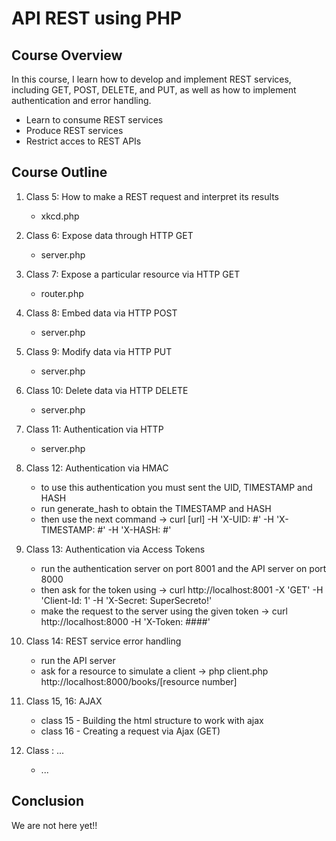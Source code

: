 # API REST using PHP

## Course Overview

In this course, I learn how to develop and implement REST services, including GET, POST, DELETE, and PUT, as well as how to implement authentication and error handling.

* Learn to consume REST services
* Produce REST services
* Restrict acces to REST APIs

## Course Outline

1. Class 5: How to make a REST request and interpret its results
    * xkcd.php

2. Class 6: Expose data through HTTP GET
    * server.php

3. Class 7: Expose a particular resource via HTTP GET
    * router.php

4. Class 8: Embed data via HTTP POST
    * server.php

5. Class 9: Modify data via HTTP PUT
    * server.php

6. Class 10: Delete data via HTTP DELETE
    * server.php

7. Class 11: Authentication via HTTP
    * server.php

8. Class 12: Authentication via HMAC
    * to use this authentication you must sent the UID, TIMESTAMP and HASH
    * run generate_hash to obtain the TIMESTAMP and HASH
    * then use the next command -> curl [url] -H 'X-UID: #' -H 'X-TIMESTAMP: #' -H 'X-HASH: #'

9. Class 13: Authentication via Access Tokens
    * run the authentication server on port 8001 and the API server on port 8000
    * then ask for the token using -> curl http://localhost:8001 -X 'GET' -H 'Client-Id: 1' -H 'X-Secret: SuperSecreto!'
    * make the request to the server using the given token -> curl http://localhost:8000 -H 'X-Token: ####'

10. Class 14: REST service error handling
    * run the API server
    * ask for a resource to simulate a client -> php client.php http://localhost:8000/books/[resource number]

11. Class 15, 16: AJAX
    * class 15 - Building the html structure to work with ajax
    * class 16 - Creating a request via Ajax (GET)

12. Class : ...
    * ...

## Conclusion

We are not here yet!!